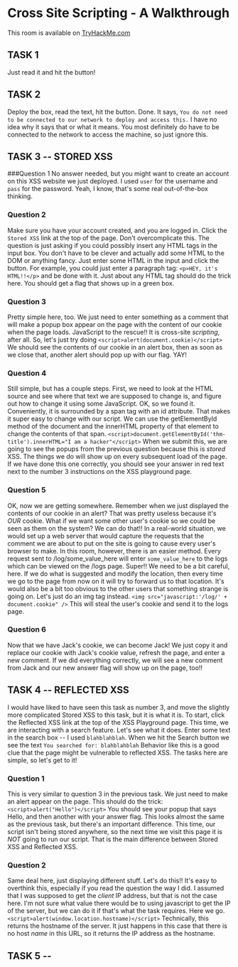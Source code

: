# Cross Site Scripting - A Walkthrough
This room is available on [TryHackMe.com](https://tryhackme.com/room/xss)

## TASK 1
Just read it and hit the button!



## TASK 2
Deploy the box, read the text, hit the button. Done.
It says, `You do not need to be connected to our network to deploy and access this.`
I have no idea why it says that or what it means. You most definitely do have to be connected to the network to access the machine, so just ignore this.



## TASK 3 -- STORED XSS
###Question 1
No answer needed, but you might want to create an account on this XSS website we just deployed. I used `user` for the username and `pass` for the password. Yeah, I know, that's some real out-of-the-box thinking.

### Question 2
Make sure you have your account created, and you are logged in. Click the `Stored XSS` link at the top of the page.
Don't overcomplicate this. The question is just asking if you could possibly insert any HTML tags in the input box. You don't have to be clever and actually add some HTML to the DOM or anything fancy. Just enter some HTML in the input and click the button. For example, you could just enter a paragraph tag: `<p>HEY, it's HTML!!</p>` and be done with it. Just about any HTML tag should do the trick here. You should get a flag that shows up in a green box.

### Question 3
Pretty simple here, too. We just need to enter something as a comment that will make a popup box appear on the page with the content of our cookie when the page loads. JavaScript to the rescue!! It is cross-site *scripting*, after all.
So, let's just try doing `<script>alert(document.cookie)</script>`
We should see the contents of our cookie in an alert box, then as soon as we close that, another alert should pop up with our flag. YAY!

### Question 4
Still simple, but has a couple steps. First, we need to look at the HTML source and see where that text we are supposed to change is, and figure out how to change it using some JavaScript.
OK, so we found it. Conveniently, it is surrounded by a span tag with an id attribute. That makes it super easy to change with our script. We can use the getElementById method of the document and the innerHTML property of that element to change the contents of that span.
`<script>document.getElementById('thm-title').innerHTML="I am a hacker"</script>`
When we submit this, we are going to see the popups from the previous question because this is *stored* XSS. The things we do will show up on every subsequent load of the page. If we have done this one correctly, you should see your answer in red text next to the number 3 instructions on the XSS playground page.

### Question 5
OK, now we are getting somewhere. Remember when we just displayed the contents of our cookie in an alert? That was pretty useless because it's *OUR* cookie. What if we want some other user's cookie so we could be seen as them on the system? We can do that!!
In a real-world situation, we would set up a web server that would capture the requests that the comment we are about to put on the site is going to cause every user's browser to make. In this room, however, there is an easier method. Every request sent to /log/some_value_here will enter `some_value_here` to the logs which can be viewed on the /logs page. Super!!
We need to be a bit careful, here. If we do what is suggested and modify the location, then every time we go to the page from now on it will try to forward us to that location. It's would also be a bit too obvious to the other users that something strange is going on.
Let's just do an img tag instead.
`<img src="javascript:'/log/' + document.cookie" />`
This will steal the user's cookie and send it to the logs page.

### Question 6
Now that we have Jack's cookie, we can become Jack!  We just copy it and replace our cookie with Jack's cookie value, refresh the page, and enter a new comment. If we did everything correctly, we will see a new comment from Jack and our new answer flag will show up on the page, too!!



## TASK 4 -- REFLECTED XSS
I would have liked to have seen this task as number 3, and move the slightly more complicated Stored XSS to this task, but it is what it is.
To start, click the Reflected XSS link at the top of the XSS Playground page.
This time, we are interacting with a search feature. Let's see what it does. Enter some text in the search box -- I used `blahblahblah`. When we hit the Search button we see the text `You searched for: blahblahblah` Behavior like this is a good clue that the page might be vulnerable to reflected XSS.
The tasks here are simple, so let's get to it!

### Question 1
This is very similar to question 3 in the previous task. We just need to make an alert appear on the page. This should do the trick:
`<script>alert("Hello")</script>`
You should see your popup that says Hello, and then another with your answer flag. 
This looks almost the same as the previous task, but there's an important difference. This time, our script isn't being stored anywhere, so the next time we visit this page it is *NOT* going to run our script. That is the main difference between Stored XSS and Reflected XSS.

### Question 2
Same deal here, just displaying different stuff. Let's do this!!
It's easy to overthink this, especially if you read the question the way I did. I assumed that I was supposed to get the *client* IP address, but that is not the case here. I'm not sure what value there would be to using javascript to get the IP of the server, but we can do it if that's what the task requires. Here we go.
`<script>alert(window.location.hostname)</script>`
Technically, this returns the hostname of the server. It just happens in this case that there is no host *name* in this URL, so it returns the IP address as the hostname.



## TASK 5 -- 
